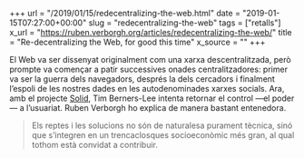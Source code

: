 +++
url = "/2019/01/15/redecentralizing-the-web.html"
date = "2019-01-15T07:27:00+00:00"
slug = "redecentralizing-the-web"
tags = ["retalls"]
x_url = "https://ruben.verborgh.org/articles/redecentralizing-the-web/"
title = "Re-decentralizing the Web, for good this time"
x_source = ""
+++


El Web va ser dissenyat originalment com una xarxa descentralitzada, però prompte va començar a patir successives onades centralitzadores: primer va ser la guerra dels navegadors, després la dels cercadors i finalment l’espoli de les nostres dades en les autodenominades xarxes socials. Ara, amb el projecte [Solid](https://solid.mit.edu/), Tim Berners-Lee intenta retornar el control —el poder— a l’usuariat. Ruben Verborgh ho explica de manera bastant entenedora.

> Els reptes i les solucions no són de naturalesa purament tècnica, sinó que s’integren en un trencaclosques socioeconòmic més gran, al qual tothom està convidat a contribuir.


